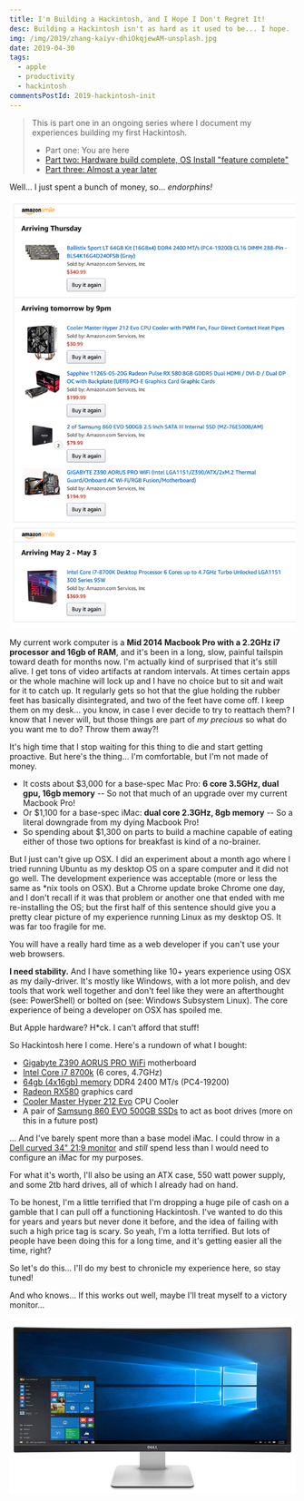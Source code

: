 ```yaml
---
title: I'm Building a Hackintosh, and I Hope I Don't Regret It!
desc: Building a Hackintosh isn't as hard as it used to be... I hope.
img: /img/2019/zhang-kaiyv-dhiOkqjewAM-unsplash.jpg
date: 2019-04-30
tags:
  - apple
  - productivity
  - hackintosh
commentsPostId: 2019-hackintosh-init
---
```


> This is part one in an ongoing series where I document my experiences building my first Hackintosh.
>
> - Part one: You are here
> - [Part two: Hardware build complete, OS Install "feature complete"](/blog/2019/hackintosh-ii-install-complete/)
> - [Part three: Almost a year later](/blog/2020/hackintosh-iii-daily-driver/)

Well... I just spent a bunch of money, so... _endorphins!_

![A list of my recent Amazon purchase of computer parts](/img/2019/hackintosh-parts-order.png)

My current work computer is a **Mid 2014 Macbook Pro with a 2.2GHz i7 processor and 16gb of RAM**, and it's been in a long, slow, painful tailspin toward death for months now. I'm actually kind of surprised that it's still alive. I get tons of video artifacts at random intervals. At times certain apps or the whole machine will lock up and I have no choice but to sit and wait for it to catch up. It regularly gets so hot that the glue holding the rubber feet has basically disintegrated, and two of the feet have come off. I keep them on my desk... you know, in case I ever decide to try to reattach them? I know that I never will, but those things are part of _my precious_ so what do you want me to do? Throw them away?!

It's high time that I stop waiting for this thing to die and start getting proactive. But here's the thing... I'm comfortable, but I'm not made of money.

- It costs about $3,000 for a base-spec Mac Pro: **6 core 3.5GHz, dual gpu, 16gb memory** -- So not that much of an upgrade over my current Macbook Pro!
- Or $1,100 for a base-spec iMac: **dual core 2.3GHz, 8gb memory** -- So a literal downgrade from my dying Macbook Pro!
- So spending about $1,300 on parts to build a machine capable of eating either of those two options for breakfast is kind of a no-brainer.

But I just can't give up OSX. I did an experiment about a month ago where I tried running Ubuntu as my desktop OS on a spare computer and it did not go well. The development experience was acceptable (more or less the same as \*nix tools on OSX). But a Chrome update broke Chrome one day, and I don't recall if it was that problem or another one that ended with me re-installing the OS; but the first half of this sentence should give you a pretty clear picture of my experience running Linux as my desktop OS. It was far too fragile for me.

You will have a really hard time as a web developer if you can't use your web browsers.

**I need stability.** And I have something like 10+ years experience using OSX as my daily-driver. It's mostly like Windows, with a lot more polish, and dev tools that work well together and don't feel like they were an afterthought (see: PowerShell) or bolted on (see: Windows Subsystem Linux). The core experience of being a developer on OSX has spoiled me.

But Apple hardware? H\*ck. I can't afford that stuff!

So Hackintosh here I come. Here's a rundown of what I bought:

- [Gigabyte Z390 AORUS PRO WiFi][mobo] motherboard
- [Intel Core i7 8700k][cpu] (6 cores, 4.7GHz)
- [64gb (4x16gb) memory][mem] DDR4 2400 MT/s (PC4-19200)
- [Radeon RX580][gfx] graphics card
- [Cooler Master Hyper 212 Evo][cooler] CPU Cooler
- A pair of [Samsung 860 EVO 500GB SSDs][ssds] to act as boot drives (more on this in a future post)

... And I've barely spent more than a base model iMac. I could throw in a [Dell curved 34" 21:9 monitor][monitor] and _still_ spend less than I would need to configure an iMac for my purposes.

For what it's worth, I'll also be using an ATX case, 550 watt power supply, and some 2tb hard drives, all of which I already had on hand.

To be honest, I'm a little terrified that I'm dropping a huge pile of cash on a gamble that I can pull off a functioning Hackintosh. I've wanted to do this for years and years but never done it before, and the idea of failing with such a high price tag is scary. So yeah, I'm a lotta terrified. But lots of people have been doing this for a long time, and it's getting easier all the time, right?

So let's do this... I'll do my best to chronicle my experience here, so stay tuned!

And who knows... If this works out well, maybe I'll treat myself to a victory monitor...

[![A picture of the Dell 34 inch curved 21:9 monitor that I'm drooling over](/img/2019/Dell_U3415W.jpg)](https://amzn.to/2US6VvE)

[mobo]: https://amzn.to/2GTr3JX
[cpu]: https://amzn.to/2PG0jiO
[mem]: https://amzn.to/2LelnOS
[gfx]: https://amzn.to/2LbLbLt
[cooler]: https://amzn.to/2LbKEZZ
[ssds]: https://amzn.to/2Wg5xEH
[monitor]: https://amzn.to/2US6VvE

